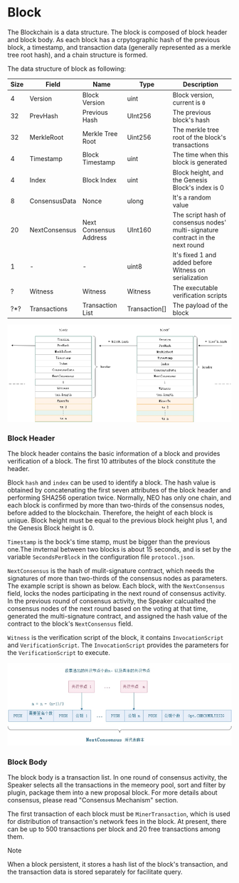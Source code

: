 # Block

The Blockchain is a data structure. The block is composed of block header and block body. As each block has a crpytographic hash of the previous block, a timestamp, and transaction data (generally represented as a merkle tree root hash), and a chain structure is formed.

The data structure of block as following:

| Size | Field         | Name                   | Type          | Description                                                                    |
| ---- | ------------- | ---------------------- | ------------- | ------------------------------------------------------------------------------ |
| 4    | Version       | Block Version          | uint          | Block version, current is `0`                                                  |
| 32   | PrevHash      | Previous Hash          | UInt256       | The previous block's hash                                                      |
| 32   | MerkleRoot    | Merkle Tree Root       | Uint256       | The merkle tree root of the block's transactions                               |
| 4    | Timestamp     | Block Timestamp        | uint          | The time when this block is generated                                          |
| 4    | Index         | Block Index            | uint          | Block height, and the Genesis Block's index is 0                               |
| 8    | ConsensusData | Nonce                  | ulong         | It's a random value                                                            |
| 20   | NextConsensus | Next Consensus Address | UInt160       | The script hash of consensus nodes' multi-signature contract in the next round |
| 1    | -             | -                      | uint8         | It's fixed 1 and added before Witness on serialization                         |
| ?    | Witness       | Witness                | Witness       | The executable verification scripts                                            |
| ?\*? | Transactions  | Transaction List       | Transaction[] | The payload of the block                                                       |

![](../../images/blockchain/blockchain.jpg)

### Block Header

The block header contains the basic information of a block and provides verification of a block. The first 10 attributes of the block constitute the header.

Block `hash` and `index` can be used to identify a block. The hash value is obtained by concatenating the first seven attributes of the block header and performing SHA256 operation twice. Normally, NEO has only one chain, and each block is confirmed by more than two-thirds of the consensus nodes, before added to the blockchain. Therefore, the height of each block is unique. Block height must be equal to the previous block height plus 1, and the Genesis Block height is 0. 

`Timestamp` is the bock's time stamp, must be bigger than the previous one.The invternal between two blocks is about 15 seconds, and is set by the variable `SecondsPerBlock` in the configuration file `protocol.json`.

`NextConsensus` is the hash of mulit-signature contract, which needs the signatures of more than two-thirds of the consensus nodes as parameters. The example script is shown as below. Each block, with the `NextConsensus` field, locks the nodes participating in the next round of consensus activity. In the previous round of consensus activity, the Speaker calcualted the consensus nodes of the next round based on the voting at that time, generated the multi-signature contract, and assigned the hash value of the contract to the block's `NextConsensus` field. 

`Witness` is the verification script of the block, it contains `InvocationScript` and `VerificationScript`. The `InvocationScript` provides the parameters for the `VerificationScript` to execute. 

![](../../images/blockchain/nextconsensus_script.jpg)

### Block Body
The block body is a transaction list. In one round of consensus activity, the Speaker selects all the transactions in the memeory pool, sort and filter by plugin, package them into a new proposal block. For more details about consensus, please read "Consensus Mechanism" section.

The first transaction of each block must be `MinerTransaction`, which is used for distribution of transaction's network fees in the block. At present, there can be up to 500 transactions per block and 20 free transactions among them.

> [!NOTE]
>
> When a block persistent, it stores a hash list of the block's transaction, and the transaction data is stored separately for facilitate query.
